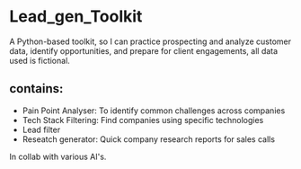 # Lead_gen_Toolkit

A Python-based toolkit, so I can practice prospecting and analyze customer data, identify opportunities, and prepare for client engagements, all data used is fictional. 

## contains:

- Pain Point Analyser: To identify common challenges across companies
- Tech Stack Filtering: Find companies using specific technologies
- Lead filter
- Reseatch generator: Quick company research reports for sales calls

In collab with various AI's.

